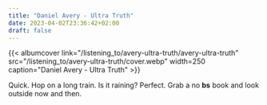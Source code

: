 ```yaml
---
title: "Daniel Avery - Ultra Truth"
date: 2023-04-02T23:36:42+02:00
draft: false
---
```


{{< albumcover
    link="/listening_to/avery-ultra-truth/avery-ultra-truth"
    src="/listening_to/avery-ultra-truth/cover.webp"
    width=250
    caption="Daniel Avery - Ultra Truth"
    >}}

Quick. Hop on a long train. Is it raining? Perfect. Grab a no __bs__ book and look outside now and then.
